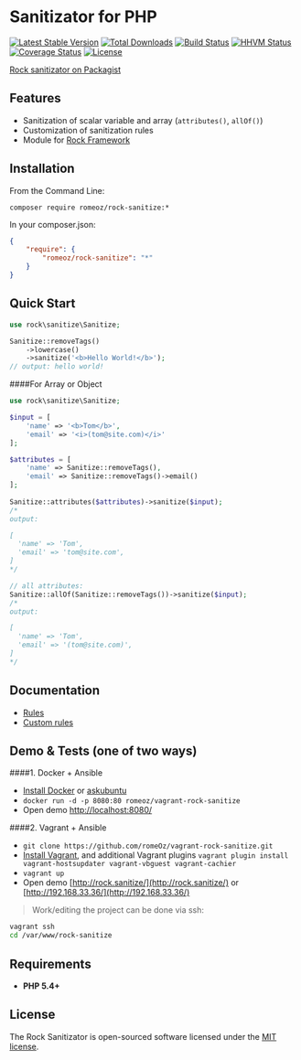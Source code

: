 Sanitizator for PHP
=======================

[![Latest Stable Version](https://poser.pugx.org/romeOz/rock-sanitize/v/stable.svg)](https://packagist.org/packages/romeOz/rock-sanitize)
[![Total Downloads](https://poser.pugx.org/romeOz/rock-sanitize/downloads.svg)](https://packagist.org/packages/romeOz/rock-sanitize)
[![Build Status](https://travis-ci.org/romeOz/rock-sanitize.svg?branch=master)](https://travis-ci.org/romeOz/rock-sanitize)
[![HHVM Status](http://hhvm.h4cc.de/badge/romeoz/rock-sanitize.svg)](http://hhvm.h4cc.de/package/romeoz/rock-sanitize)
[![Coverage Status](https://coveralls.io/repos/romeOz/rock-sanitize/badge.svg?branch=master)](https://coveralls.io/r/romeOz/rock-sanitize?branch=master)
[![License](https://poser.pugx.org/romeOz/rock-sanitize/license.svg)](https://packagist.org/packages/romeOz/rock-sanitize)

[Rock sanitizator on Packagist](https://packagist.org/packages/romeOz/rock-sanitize)

Features
-------------------

 * Sanitization of scalar variable and array (`attributes()`, `allOf()`)
 * Customization of sanitization rules
 * Module for [Rock Framework](https://github.com/romeOz/rock)
 
Installation
-------------------

From the Command Line:

```composer require romeoz/rock-sanitize:*```

In your composer.json:

```json
{
    "require": {
        "romeoz/rock-sanitize": "*"
    }
}
```

Quick Start
-------------------

```php
use rock\sanitize\Sanitize;

Sanitize::removeTags()
    ->lowercase()
    ->sanitize('<b>Hello World!</b>');
// output: hello world!    
```

####For Array or Object

```php
use rock\sanitize\Sanitize;

$input = [
    'name' => '<b>Tom</b>',
    'email' => '<i>(tom@site.com)</i>'
];

$attributes = [
    'name' => Sanitize::removeTags(),
    'email' => Sanitize::removeTags()->email()
];
        
Sanitize::attributes($attributes)->sanitize($input);
/*
output:

[
  'name' => 'Tom',
  'email' => 'tom@site.com',
]
*/

// all attributes:
Sanitize::allOf(Sanitize::removeTags())->sanitize($input);
/*
output:

[
  'name' => 'Tom',
  'email' => '(tom@site.com)',
]
*/
```

Documentation
-------------------

 * [Rules](https://github.com/romeOz/rock-sanitize/blob/master/docs/rules.md)
 * [Custom rules](https://github.com/romeOz/rock-sanitize/blob/master/docs/custom-rules.md)

Demo & Tests (one of two ways)
-------------------

####1. Docker + Ansible

 * [Install Docker](https://docs.docker.com/installation/) or [askubuntu](http://askubuntu.com/a/473720)
 * `docker run -d -p 8080:80 romeoz/vagrant-rock-sanitize`
 * Open demo [http://localhost:8080/](http://localhost:8080/)
 
####2. Vagrant + Ansible

 * `git clone https://github.com/romeOz/vagrant-rock-sanitize.git`
 * [Install Vagrant](https://www.vagrantup.com/downloads), and additional Vagrant plugins `vagrant plugin install vagrant-hostsupdater vagrant-vbguest vagrant-cachier`
 * `vagrant up`
 * Open demo [http://rock.sanitize/](http://rock.sanitize/) or [http://192.168.33.36/](http://192.168.33.36/)

> Work/editing the project can be done via ssh:

```bash
vagrant ssh
cd /var/www/rock-sanitize
```

Requirements
-------------------

 * **PHP 5.4+**

License
-------------------

The Rock Sanitizator is open-sourced software licensed under the [MIT license](http://opensource.org/licenses/MIT).